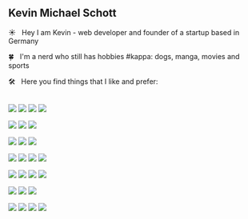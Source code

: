 ## Kevin Michael Schott

☀️ &nbsp; Hey I am Kevin - web developer and founder of a startup based in Germany

🍀 &nbsp; I'm a nerd who still has hobbies #kappa: dogs, manga, movies and sports<br>

🛠 &nbsp; Here you find things that I like and prefer:<br><br>

<!-- Credits for the icon overview: https://github.com/alexandresanlim/Badges4-README.md-Profile -->

[![](https://img.shields.io/badge/website-000000?style=for-the-badge&logo=About.me&logoColor=white)](https://www.kms695.de) [![](https://img.shields.io/badge/LinkedIn-0077B5?style=for-the-badge&logo=linkedin&logoColor=white)](https://www.linkedin.com/in/kmschott) ![](https://img.shields.io/badge/Reddit-FF4500?style=for-the-badge&logo=reddit&logoColor=white) ![](https://img.shields.io/badge/YouTube-FF0000?style=for-the-badge&logo=youtube&logoColor=white)

![](https://img.shields.io/badge/mac%20os-000000?style=for-the-badge&logo=apple&logoColor=white) ![](https://img.shields.io/badge/Linux-FCC624?style=for-the-badge&logo=linux&logoColor=black) ![](https://img.shields.io/badge/Brave-FF1B2D?style=for-the-badge&logo=Brave&logoColor=white)

![](https://img.shields.io/badge/Vercel-000000?style=for-the-badge&logo=vercel&logoColor=white) ![](https://img.shields.io/badge/firebase-ffca28?style=for-the-badge&logo=firebase&logoColor=black) ![](https://img.shields.io/badge/Visual_Studio_Code-0078D4?style=for-the-badge&logo=visual%20studio%20code&logoColor=white)

![](https://img.shields.io/badge/next.js-000000?style=for-the-badge&logo=nextdotjs&logoColor=white) ![](https://img.shields.io/badge/React-20232A?style=for-the-badge&logo=react&logoColor=61DAFB) ![](https://img.shields.io/badge/Svelte-4A4A55?style=for-the-badge&logo=svelte&logoColor=FF3E00) ![](https://img.shields.io/badge/Vite-B73BFE?style=for-the-badge&logo=vite&logoColor=FFD62E)

![](https://img.shields.io/badge/Node.js-339933?style=for-the-badge&logo=nodedotjs&logoColor=white) ![](https://img.shields.io/badge/Yarn-2C8EBB?style=for-the-badge&logo=yarn&logoColor=white) ![](https://img.shields.io/badge/Sass-CC6699?style=for-the-badge&logo=sass&logoColor=white) ![](https://img.shields.io/badge/Tailwind_CSS-38B2AC?style=for-the-badge&logo=tailwind-css&logoColor=white)

![](https://img.shields.io/badge/TypeScript-007ACC?style=for-the-badge&logo=typescript&logoColor=white) ![](https://img.shields.io/badge/JavaScript-323330?style=for-the-badge&logo=javascript&logoColor=F7DF1E) ![](https://img.shields.io/badge/Python-FFD43B?style=for-the-badge&logo=python&logoColor=darkgreen)

![](https://img.shields.io/badge/shopify-8DB543?style=for-the-badge&logo=Shopify&logoColor=white) ![](https://img.shields.io/badge/Stripe-626CD9?style=for-the-badge&logo=Stripe&logoColor=white) ![](https://img.shields.io/badge/Insomnia-5849be?style=for-the-badge&logo=Insomnia&logoColor=white) ![](https://img.shields.io/badge/Discord-7289DA?style=for-the-badge&logo=discord&logoColor=white)

<!-- ![]() ![]() ![]() -->
